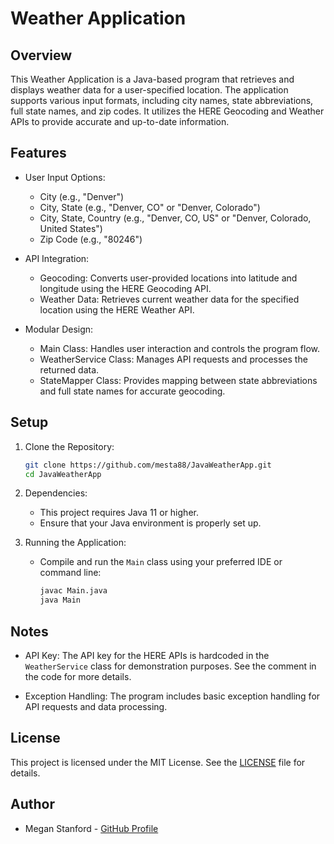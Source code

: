 # Weather Application

## Overview

This Weather Application is a Java-based program that retrieves and displays weather data for a user-specified location. The application supports various input formats, including city names, state abbreviations, full state names, and zip codes. It utilizes the HERE Geocoding and Weather APIs to provide accurate and up-to-date information.

## Features

- User Input Options:
  - City (e.g., "Denver")
  - City, State (e.g., "Denver, CO" or "Denver, Colorado")
  - City, State, Country (e.g., "Denver, CO, US" or "Denver, Colorado, United States")
  - Zip Code (e.g., "80246")
  
- API Integration:
  - Geocoding: Converts user-provided locations into latitude and longitude using the HERE Geocoding API.
  - Weather Data: Retrieves current weather data for the specified location using the HERE Weather API.

- Modular Design:
  - Main Class: Handles user interaction and controls the program flow.
  - WeatherService Class: Manages API requests and processes the returned data.
  - StateMapper Class: Provides mapping between state abbreviations and full state names for accurate geocoding.

## Setup

1. Clone the Repository:
   ```bash
   git clone https://github.com/mesta88/JavaWeatherApp.git
   cd JavaWeatherApp
   ```

2. Dependencies:
   - This project requires Java 11 or higher.
   - Ensure that your Java environment is properly set up.

3. Running the Application:
   - Compile and run the `Main` class using your preferred IDE or command line:
     ```bash
     javac Main.java
     java Main
     ```

## Notes

- API Key: The API key for the HERE APIs is hardcoded in the `WeatherService` class for demonstration purposes. See the comment in the code for more details.

- Exception Handling: The program includes basic exception handling for API requests and data processing.

## License

This project is licensed under the MIT License. See the [LICENSE](LICENSE) file for details.

## Author

- Megan Stanford - [GitHub Profile](https://github.com/mesta88)
